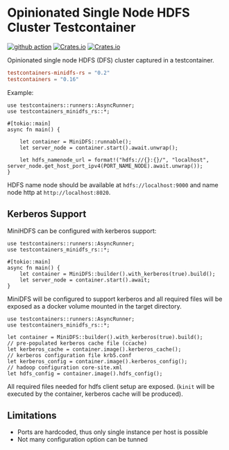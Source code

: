 # Opinionated Single Node HDFS Cluster Testcontainer

[![github action](https://github.com/milenkovicm/testcontainers-minidfs-rs/actions/workflows/basic.yml/badge.svg)](https://github.com/milenkovicm/testcontainers-minidfs-rs/actions/workflows/basic.yml)
[![Crates.io](https://img.shields.io/crates/v/testcontainers-minidfs-rs)](https://crates.io/crates/testcontainers-minidfs-rs)
[![Crates.io](https://img.shields.io/crates/d/testcontainers-minidfs-rs)](https://crates.io/crates/testcontainers-minidfs-rs)

Opinionated single node HDFS (DFS) cluster captured in a testcontainer.

```toml
testcontainers-minidfs-rs = "0.2"
testcontainers = "0.16"
```

Example:

```rust, no_run
use testcontainers::runners::AsyncRunner;
use testcontainers_minidfs_rs::*;

#[tokio::main]
async fn main() {

    let container = MiniDFS::runnable();
    let server_node = container.start().await.unwrap();

    let hdfs_namenode_url = format!("hdfs://{}:{}/", "localhost", server_node.get_host_port_ipv4(PORT_NAME_NODE).await.unwrap());
}
```

HDFS name node should be available at `hdfs://localhost:9000` and name node http at `http://localhost:8020`.

## Kerberos Support

MiniHDFS can be configured with kerberos support:

```rust, no_run
use testcontainers::runners::AsyncRunner;
use testcontainers_minidfs_rs::*;

#[tokio::main]
async fn main() {
    let container = MiniDFS::builder().with_kerberos(true).build();
    let server_node = container.start().await;
}
```

MiniDFS will be configured to support kerberos and all required files will be exposed as a docker volume mounted in the target directory.

```rust, no_run
use testcontainers::runners::AsyncRunner;
use testcontainers_minidfs_rs::*;

let container = MiniDFS::builder().with_kerberos(true).build();
// pre-populated kerberos cache file (ccache)
let kerberos_cache = container.image().kerberos_cache();
// kerberos configuration file krb5.conf
let kerberos_config = container.image().kerberos_config();
// hadoop configuration core-site.xml
let hdfs_config = container.image().hdfs_config();
```

All required files needed for hdfs client setup are exposed. (`kinit` will be executed by the container, kerberos cache will be produced).

## Limitations

- Ports are hardcoded, thus only single instance per host is possible
- Not many configuration option can be tunned
